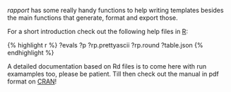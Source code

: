 *rapport* has some really handy functions to help writing templates besides the main functions that generate, format and export those.

For a short introduction check out the following help files in [R](http://www.r-project.org/):

{% highlight r %}
?evals
?p
?rp.prettyascii
?rp.round
?table.json
{% endhighlight %}

A detailed documentation based on Rd files is to come here with run examamples too, please be patient. Till then check out the manual in pdf format on [CRAN](htpp://cran.r-project.org/web/packages/rapport)!